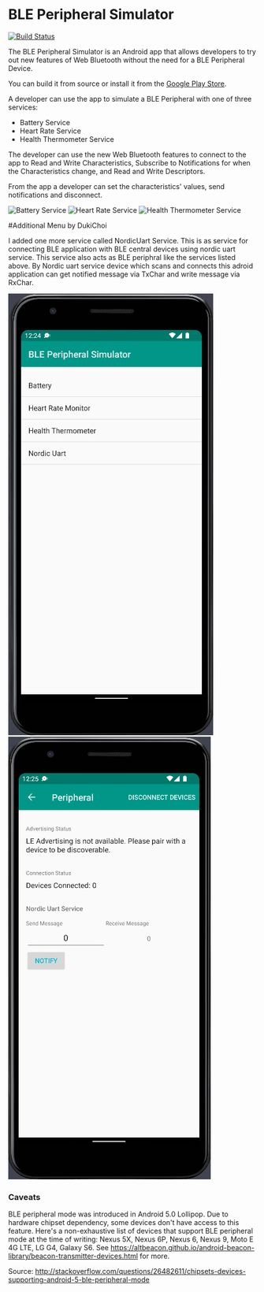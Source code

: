 # BLE Peripheral Simulator
[![Build Status](https://travis-ci.org/WebBluetoothCG/ble-test-peripheral-android.svg)](https://travis-ci.org/WebBluetoothCG/ble-test-peripheral-android)

The BLE Peripheral Simulator is an Android app that allows developers to try
out new features of Web Bluetooth without the need for a BLE Peripheral Device.

You can build it from source or install it from the [Google Play Store](https://play.google.com/store/apps/details?id=io.github.webbluetoothcg.bletestperipheral).

A developer can use the app to simulate a BLE Peripheral with one of three services:

* Battery Service
* Heart Rate Service
* Health Thermometer Service

The developer can use the new Web Bluetooth features to connect to the app to Read and Write Characteristics, Subscribe to Notifications for when the Characteristics change, and Read and Write Descriptors.

From the app a developer can set the characteristics' values, send notifications and disconnect.

![Battery Service](Battery%20Service.png)
![Heart Rate Service](Heart%20Rate%20Service.png)
![Health Thermometer Service](Health%20Thermometer%20Service.png)

#Additional Menu by DukiChoi

I added one more service called NordicUart Service.
This is as service for connecting BLE application with BLE central devices using nordic uart service.
This service also acts as BLE periphral like the services listed above.
By Nordic uart service device which scans and connects this adroid application can get notified message via TxChar and write message via RxChar.

![NordicUart Service Menu](NordicUartService1.png)
![NordicUart Service Service](NordicUartService2.png)


### Caveats

BLE peripheral mode was introduced in Android 5.0 Lollipop. Due to hardware chipset dependency, some devices don't have access to this feature. Here's a non-exhaustive list of devices that support BLE peripheral mode at the time of writing: Nexus 5X, Nexus 6P, Nexus 6, Nexus 9, Moto E 4G LTE, LG G4, Galaxy S6. See https://altbeacon.github.io/android-beacon-library/beacon-transmitter-devices.html for more.

Source: http://stackoverflow.com/questions/26482611/chipsets-devices-supporting-android-5-ble-peripheral-mode
